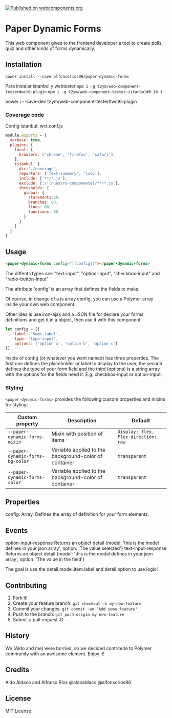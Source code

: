 [![Published on webcomponents.org](https://img.shields.io/badge/webcomponents.org-published-blue.svg)](https://www.webcomponents.org/element/alfonsorios96/paper-dynamic-forms)

# Paper Dynamic Forms

This web component gives to the frontend developer a tool to create polls, quiz and other kinds of forms dynamically.

## Installation

`bower install --save alfonsorios96/paper-dynamic-forms`

Para instalar istanbul y webtester
`npm i -g t2ym/web-component-tester#wct6-plugin`
`npm i -g t2ym/web-component-tester-istanbul#0.10.1`

<snippet>bower i --save-dev t2ym/web-component-tester#wct6-plugin</snippet>


### Coverage code

Config istanbul:
wct.conf.js 
```js
module.exports = {
  verbose: true,
  plugins: {
    local: {
      browsers: ['chrome', 'firefox', 'safari']
    },
    istanbul: {
      dir:'./coverage',
      reporters: ['text-summary', 'lcov'],
      include: ['**/*.js'],
      exclude: ['/!(nuestro-componente)/**/*.js'],
      thresholds: {
        global: {
          statements:80,
          branches: 80,
          lines: 80,
          functions: 80
        }
      }
    }
  }
}
```

## Usage

```html
<paper-dynamic-forms config="[[config]]"></paper-dynamic-forms>
```

The diffents types are: "text-input", "option-input", "checkbox-input" and "radio-button-input"

The attribute 'config' is an array that defines the fields to make.

Of course, in change of a js array config, you can use a Polymer array inside your own web component.

Other idea is use iron-ajax and a JSON file for declare your forms definitions and get it in a object, then use it with this component.

```js
let config = [{
    label: 'Some label',
    type: 'type-input',
    options: ['option a', 'option b', 'option c']
}];
```

Inside of config (or whatever you want named) has three properties.
The first one defines the placeholder or label to display to the user, the second defines the type of your form field
and the third (options)
is a string array with the options for the fields need it. E.g. checkbox-input or option-input.

### Styling

`<paper-dynamic-forms>` provides the following custom properties and mixins
for styling:

Custom property | Description | Default
----------------|-------------|----------
`--paper-dynamic-forms-mixin` | Mixin with position of items | `Display: flex, Flex-direction: row`
`--paper-dynamic-forms-bg-color` | Variable applied to the background-color of container | `transparent`
`--paper-dynamic-forms-color` | Variable applied to the background-color of container | `transparent`

## Properties

config: Array.  Defines the array of definition for your form elements.

## Events

option-input-response   Returns an object detail {model: 'this is the model defines in your json array', option: 'The value selected'}
text-input-response   Returns an object detail {model: 'this is the model defines in your json array', option: 'The value in the field'}

The goal is use the detail.model.item.label and detail.option to use logic!

## Contributing

1. Fork it!
2. Create your feature branch: `git checkout -b my-new-feature`
3. Commit your changes: `git commit -am 'Add some feature'`
4. Push to the branch: `git push origin my-new-feature`
5. Submit a pull request :D

## History

We (Aldo and me) were borried, so we decided contribute to Polymer community with an awesome element. Enjoy it!

## Credits

Aldo Aldaco and Alfonso Ríos
@aldoaldaco
@alfonsorios96

## License

MIT License
